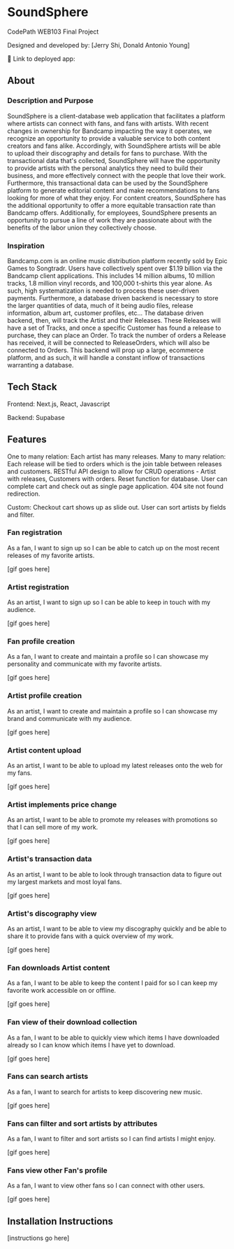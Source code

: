 # SoundSphere

CodePath WEB103 Final Project

Designed and developed by: [Jerry Shi, Donald Antonio Young]

🔗 Link to deployed app:

## About

### Description and Purpose

SoundSphere is a client-database web application that facilitates a platform where artists can connect with fans, and fans with artists. With recent changes in ownership for Bandcamp impacting the way it operates, we recognize an opportunity to provide a valuable service to both content creators and fans alike. Accordingly, with SoundSphere artists will be able to upload their discography and details for fans to purchase. With the transactional data that's collected, SoundSphere will have the opportunity to provide artists with the personal analytics they need to build their business, and more effectively connect with the people that love their work. Furthermore, this transactional data can be used by the SoundSphere platform to generate editorial content and make recommendations to fans looking for more of what they enjoy. For content creators, SoundSphere has the additional opportunity to offer a more equitable transaction rate than Bandcamp offers. Additionally, for employees, SoundSphere presents an opportunity to pursue a line of work they are passionate about with the benefits of the labor union they collectively choose.

### Inspiration

Bandcamp.com is an online music distribution platform recently sold by Epic Games to Songtradr. Users have collectively spent over $1.19 billion via the Bandcamp client applications. This includes 14 million albums, 10 million tracks, 1.8 million vinyl records, and 100,000 t-shirts this year alone. As such, high systematization is needed to process these user-driven payments. Furthermore, a database driven backend is necessary to store the larger quantities of data, much of it being audio files, release information, album art, customer profiles, etc... The database driven backend, then, will track the Artist and their Releases. These Releases will have a set of Tracks, and once a specific Customer has found a release to purchase, they can place an Order. To track the number of orders a Release has received, it will be connected to ReleaseOrders, which will also be connected to Orders. This backend will prop up a large, ecommerce platform, and as such, it will handle a constant inflow of transactions warranting a database.

## Tech Stack

Frontend:
Next.js, React, Javascript

Backend:
Supabase

## Features
One to many relation: Each artist has many releases.
Many to many relation: Each release will be tied to orders which is the join table between releases and customers.
RESTful API design to allow for CRUD operations - Artist with releases, Customers with orders.
Reset function for database.
User can complete cart and check out as single page application.
404 site not found redirection.

Custom:
Checkout cart shows up as slide out.
User can sort artists by fields and filter.

### Fan registration

As a fan, I want to sign up so I can be able to catch up on the most recent releases of my favorite artists.

[gif goes here]

### Artist registration

As an artist, I want to sign up so I can be able to keep in touch with my audience.

[gif goes here]

### Fan profile creation

As a fan, I want to create and maintain a profile so I can showcase my personality and communicate with my favorite artists.

[gif goes here]

### Artist profile creation

As an artist, I want to create and maintain a profile so I can showcase my brand and communicate with my audience.

[gif goes here]

### Artist content upload

As an artist, I want to be able to upload my latest releases onto the web for my fans.

[gif goes here]

### Artist implements price change

As an artist, I want to be able to promote my releases with promotions so that I can sell more of my work.

[gif goes here]

### Artist's transaction data

As an artist, I want to be able to look through transaction data to figure out my largest markets and most loyal fans.

[gif goes here]

### Artist's discography view

As an artist, I want to be able to view my discography quickly and be able to share it to provide fans with a quick overview of my work.

[gif goes here]

### Fan downloads Artist content

As a fan, I want to be able to keep the content I paid for so I can keep my favorite work accessible on or offline.

[gif goes here]

### Fan view of their download collection

As a fan, I want to be able to quickly view which items I have downloaded already so I can know which items I have yet to download.

[gif goes here]

### Fans can search artists

As a fan, I want to search for artists to keep discovering new music.

[gif goes here]

### Fans can filter and sort artists by attributes

As a fan, I want to filter and sort artists so I can find artists I might enjoy.

[gif goes here]

### Fans view other Fan's profile

As a fan, I want to view other fans so I can connect with other users.

[gif goes here]

## Installation Instructions

[instructions go here]
